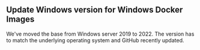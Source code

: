 ## Update Windows version for Windows Docker Images

We've moved the base from Windows server 2019 to 2022. The version has to
match the underlying operating system and GitHub recently updated.
